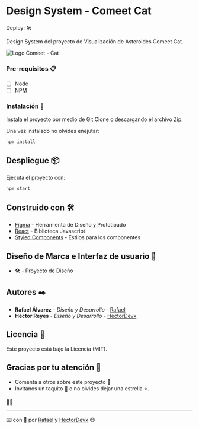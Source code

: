 # Design System - Comeet Cat

Deploy: 🛠️

Design System del proyecto de Visualización de Asteroides Comeet Cat.

![Logo Comeet - Cat](https://mir-cdn.behance.net/v1/rendition/project_modules/max_1200/59d229100589735.5f0c6692cc805.png)

### Pre-requisitos 📋

- [ ] Node
- [ ] NPM

### Instalación 🔧

Instala el proyecto por medio de Git Clone o descargando el archivo Zip.

Una vez instalado no olvides enejutar:

```
npm install
```

## Despliegue 📦

Ejecuta el proyecto con:

```
npm start
```

## Construido con 🛠️

- [Figma](https://www.figma.com/) - Herramienta de Diseño y Prototipado
- [React](https://es.reactjs.org/) - Biblioteca Javascript
- [Styled Components](https://styled-components.com/) - Estilos para los componentes

## Diseño de Marca e Interfaz de usuario 🎨

- 🛠️ - Proyecto de Diseño

## Autores ✒️

- **Rafael Álvarez** - _Diseño y Desarrollo_ - [Rafael](https://github.com/soyraffaello)
- **Héctor Reyes** - _Diseño y Desarrollo_ - [HéctorDevx](https://github.com/HectorDevx)

## Licencia 📄

Este proyecto está bajo la Licencia (MIT).

## Gracias por tu atención 🎁

- Comenta a otros sobre este proyecto 📢
- Invitanos un taquito 🌮 o no olvides dejar una estrella ⭐.

🐱‍🚀

---

⌨️ con 💚 por [Rafael](https://github.com/soyraffaello) y [HéctorDevx](https://github.com/HectorDevx) 😊
